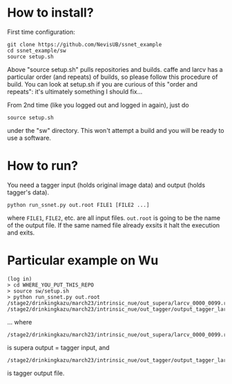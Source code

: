 # How to install?

First time configuration:
```
git clone https://github.com/NevisUB/ssnet_example
cd ssnet_example/sw
source setup.sh
```

Above "source setup.sh" pulls repositories and builds.
caffe and larcv has a particular order (and repeats) of builds, so please follow this procedure of build.
You can look at setup.sh if you are curious of this "order and repeats": it's ultimately something I should fix...

From 2nd time (like you logged out and logged in again), just do
```
source setup.sh
```
under the "sw" directory. This won't attempt a build and you will be ready to use a software.

# How to run?

You need a tagger input (holds original image data) and output (holds tagger's data).

```
python run_ssnet.py out.root FILE1 [FILE2 ...]
```
where ```FILE1```, ```FILE2```, etc. are all input files.
```out.root``` is going to be the name of the output file.
If the same named file already exsits it halt the execution and exits.


# Particular example on Wu

```
(log in)
> cd WHERE_YOU_PUT_THIS_REPO
> source sw/setup.sh
> python run_ssnet.py out.root /stage2/drinkingkazu/march23/intrinsic_nue/out_supera/larcv_0000_0099.root /stage2/drinkingkazu/march23/intrinsic_nue/out_tagger/output_tagger_larcv_0000_0099.root
```
... where 
```
/stage2/drinkingkazu/march23/intrinsic_nue/out_supera/larcv_0000_0099.root
```
is supera output = tagger input, and
```
/stage2/drinkingkazu/march23/intrinsic_nue/out_tagger/output_tagger_larcv_0000_0099.root
```
is tagger output file.
